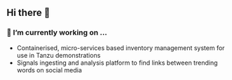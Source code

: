 ## Hi there 👋

### 🔭 I’m currently working on ...

* Containerised, micro-services based inventory management system for use in Tanzu demonstrations
* Signals ingesting and analysis platform to find links between trending words on social media

<!--
**vmw-pso/vmw-pso** is a ✨ _special_ ✨ repository because its `README.md` (this file) appears on your GitHub profile.

Here are some ideas to get you started:

- 🔭 I’m currently working on ...
- 🌱 I’m currently learning ...
- 👯 I’m looking to collaborate on ...
- 🤔 I’m looking for help with ...
- 💬 Ask me about ...
- 📫 How to reach me: ...
- 😄 Pronouns: ...
- ⚡ Fun fact: ...
-->
